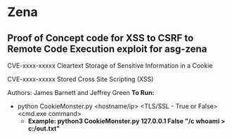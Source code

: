 # Zena
## Proof of Concept code for XSS to CSRF to Remote Code Execution exploit for asg-zena

CVE-xxxx-xxxxx Cleartext Storage of Sensitive Information in a Cookie

CVE-xxxx-xxxxx Stored Cross Site Scripting (XSS)

Authors: James Barnett and Jeffrey Green
**To Run:**
- python CookieMonster.py <hostname/ip> <TLS/SSL - True or False> <cmd.exe command>
  - **Example: python3 CookieMonster.py 127.0.0.1 False "/c whoami > c:/out.txt"**

